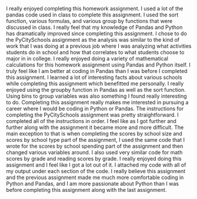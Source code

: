   I really enjoyed completing this homework assignment. I used a lot of the pandas code used in class to complete this assignment. I used the sort function, various formulas, and various group by functions that were discussed in class. I really feel that my knowledge of Pandas and Python has dramatically improved since completing this assignment.
  I chose to do the PyCitySchools assignment as the analysis was similar to the kind of work that I was doing at a previous job where I was analyzing what activities students do in school and how that correlates to what students choose to major in in college. I really enjoyed doing a variety of mathematical calculations for this homework assignment using Pandas and Python itself. I truly feel like I am better at coding in Pandas than I was before I completed this assignment.
	I learned a lot of interesting facts about various schools while completing this assignment which benefitted me personally. I really enjoyed using the groupby function in Pandas as well as the sort function. Using bins to group variables was also something I found really interesting to do. Completing this assignment really makes me interested in pursuing a career where I would be coding in Python or Pandas.
	The instructions for completing the PyCitySchools assignment was pretty straightforward. I completed all of the instructions in order. I feel like as I got further and further along with the assignment it became more and more difficult. The main exception to that is when completing the scores by school size and scores by school type part of the assignment, I used the same code that I wrote for the scores by school spending part of the assignment and then changed various variables around. I also used very similar code for math scores by grade and reading scores by grade. I really enjoyed doing this assignment and I feel like I got a lot out of it. I attached my code with all of my output under each section of the code. I really believe this assignment and the previous assignment made me much more comfortable coding in Python and Pandas, and I am more passionate about Python than I was before completing this assignment along with the last assignment. 
